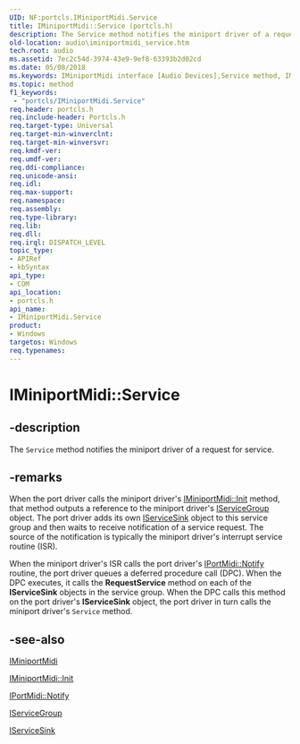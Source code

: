 ```yaml
---
UID: NF:portcls.IMiniportMidi.Service
title: IMiniportMidi::Service (portcls.h)
description: The Service method notifies the miniport driver of a request for service.
old-location: audio\iminiportmidi_service.htm
tech.root: audio
ms.assetid: 7ec2c54d-3974-43e9-9ef8-63393b2d02cd
ms.date: 05/08/2018
ms.keywords: IMiniportMidi interface [Audio Devices],Service method, IMiniportMidi.Service, IMiniportMidi::Service, Service, Service method [Audio Devices], Service method [Audio Devices],IMiniportMidi interface, audio.iminiportmidi_service, audmp-routines_e37a9a63-eaeb-4827-b534-4d73dead44fb.xml, portcls/IMiniportMidi::Service
ms.topic: method
f1_keywords:
 - "portcls/IMiniportMidi.Service"
req.header: portcls.h
req.include-header: Portcls.h
req.target-type: Universal
req.target-min-winverclnt: 
req.target-min-winversvr: 
req.kmdf-ver: 
req.umdf-ver: 
req.ddi-compliance: 
req.unicode-ansi: 
req.idl: 
req.max-support: 
req.namespace: 
req.assembly: 
req.type-library: 
req.lib: 
req.dll: 
req.irql: DISPATCH_LEVEL
topic_type:
- APIRef
- kbSyntax
api_type:
- COM
api_location:
- portcls.h
api_name:
- IMiniportMidi.Service
product:
- Windows
targetos: Windows
req.typenames: 
---
```


# IMiniportMidi::Service


## -description


The <code>Service</code> method notifies the miniport driver of a request for service.


## -remarks



When the port driver calls the miniport driver's <a href="https://docs.microsoft.com/windows-hardware/drivers/ddi/portcls/nf-portcls-iminiportmidi-init">IMiniportMidi::Init</a> method, that method outputs a reference to the miniport driver's <a href="https://docs.microsoft.com/windows-hardware/drivers/ddi/portcls/nn-portcls-iservicegroup">IServiceGroup</a> object. The port driver adds its own <a href="https://docs.microsoft.com/windows-hardware/drivers/ddi/portcls/nn-portcls-iservicesink">IServiceSink</a> object to this service group and then waits to receive notification of a service request. The source of the notification is typically the miniport driver's interrupt service routine (ISR).

When the miniport driver's ISR calls the port driver's <a href="https://docs.microsoft.com/windows-hardware/drivers/ddi/portcls/nf-portcls-iportmidi-notify">IPortMidi::Notify</a> routine, the port driver queues a deferred procedure call (DPC). When the DPC executes, it calls the <b>RequestService</b> method on each of the <b>IServiceSink</b> objects in the service group. When the DPC calls this method on the port driver's <b>IServiceSink</b> object, the port driver in turn calls the miniport driver's <code>Service</code> method. 




## -see-also




<a href="https://docs.microsoft.com/windows-hardware/drivers/ddi/portcls/nn-portcls-iminiportmidi">IMiniportMidi</a>



<a href="https://docs.microsoft.com/windows-hardware/drivers/ddi/portcls/nf-portcls-iminiportmidi-init">IMiniportMidi::Init</a>



<a href="https://docs.microsoft.com/windows-hardware/drivers/ddi/portcls/nf-portcls-iportmidi-notify">IPortMidi::Notify</a>



<a href="https://docs.microsoft.com/windows-hardware/drivers/ddi/portcls/nn-portcls-iservicegroup">IServiceGroup</a>



<a href="https://docs.microsoft.com/windows-hardware/drivers/ddi/portcls/nn-portcls-iservicesink">IServiceSink</a>
 

 

